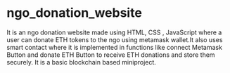 # ngo_donation_website
It is an ngo donation website made using HTML, CSS , JavaScript where a user can donate ETH tokens to the ngo using metamask wallet.It also uses smart contact where it is implemented in functions like connect Metamask Button and donate ETH Button to receive ETH donations and store them securely. It is a basic blockchain based  miniproject.
